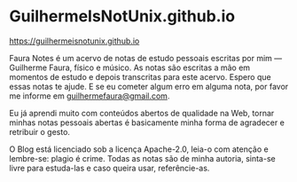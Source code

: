 # GuilhermeIsNotUnix.github.io

https://guilhermeisnotunix.github.io

Faura Notes é um acervo de notas de estudo pessoais escritas por mim — Guilherme Faura, físico e músico. As notas são escritas a mão em momentos de estudo e depois transcritas para este acervo. Espero que essas notas te ajude. E se eu cometer algum erro em alguma nota, por favor me informe em guilhermefaura@gmail.com.

Eu já aprendi muito com conteúdos abertos de qualidade na Web, tornar minhas notas pessoais abertas é basicamente minha forma de agradecer e retribuir o gesto.

O Blog está licenciado sob a licença Apache-2.0, leia-o com atenção e lembre-se: plagio é crime. Todas as notas são de minha autoria, sinta-se livre para estuda-las e caso queira usar, referêncie-as.
